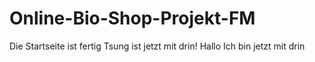 # Online-Bio-Shop-Projekt-FM
Die Startseite ist fertig
Tsung ist jetzt mit drin!
Hallo Ich bin jetzt mit drin
